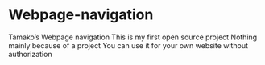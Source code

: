 # Webpage-navigation
Tamako’s Webpage navigation
This is my first open source project
Nothing mainly because of a project
You can use it for your own website without authorization

